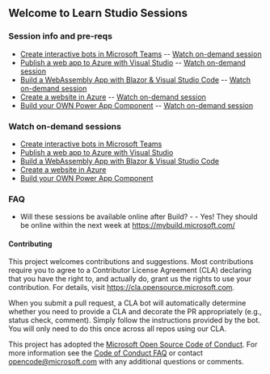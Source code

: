 ## Welcome to Learn Studio Sessions 


### Session info and pre-reqs
* [Create interactive bots in Microsoft Teams](https://azuretechcommunity.github.io/LearnStudioSessions/Microsoft-Teams-Bot/) -- [Watch on-demand session](https://mybuild.microsoft.com/sessions/a5200965-f126-4c71-ae0f-9377c7a435bd?source=sessions)
* [Publish a web app to Azure with Visual Studio](https://azuretechcommunity.github.io/LearnStudioSessions/Publish-web-app-to-Azure-with-Visual-Studio) -- [Watch on-demand session](https://mybuild.microsoft.com/sessions/eb9ca3f0-3c29-4f98-8637-14073f119bf7?source=sessions)
* [Build a WebAssembly App with Blazor & Visual Studio Code](https://azuretechcommunity.github.io/LearnStudioSessions/WebAssembly-app-with-Blazor-and-Visual-Studio-Code) -- [Watch on-demand session](https://mybuild.microsoft.com/sessions/ffd09048-9a5c-4342-9400-42c2a85bfeae?source=sessions)
* [Create a website in Azure](https://azuretechcommunity.github.io/LearnStudioSessions/Create-a-website-in-Azure) -- [Watch on-demand session](https://mybuild.microsoft.com/sessions/01ad7758-c9f0-400c-ad77-cb3453dcbb4f?source=sessions)
* [Build your OWN Power App Component](https://azuretechcommunity.github.io/LearnStudioSessions/Build-your-OWN-Power-App-Components) -- [Watch on-demand session](https://mybuild.microsoft.com/sessions/9d8d62ba-d6c1-4e07-8609-e02d8b1c0b49?source=sessions)

### Watch on-demand sessions
* [Create interactive bots in Microsoft Teams](https://mybuild.microsoft.com/sessions/a5200965-f126-4c71-ae0f-9377c7a435bd?source=sessions)
* [Publish a web app to Azure with Visual Studio](https://mybuild.microsoft.com/sessions/eb9ca3f0-3c29-4f98-8637-14073f119bf7?source=sessions)
* [Build a WebAssembly App with Blazor & Visual Studio Code](https://mybuild.microsoft.com/sessions/ffd09048-9a5c-4342-9400-42c2a85bfeae?source=sessions)
* [Create a website in Azure](https://mybuild.microsoft.com/sessions/01ad7758-c9f0-400c-ad77-cb3453dcbb4f?source=sessions)
* [Build your OWN Power App Component](https://mybuild.microsoft.com/sessions/9d8d62ba-d6c1-4e07-8609-e02d8b1c0b49?source=sessions)

### FAQ

* Will these sessions be available online after Build? - -	Yes! They should be online within the next week at https://mybuild.microsoft.com/


#### Contributing

This project welcomes contributions and suggestions.  Most contributions require you to agree to a
Contributor License Agreement (CLA) declaring that you have the right to, and actually do, grant us
the rights to use your contribution. For details, visit https://cla.opensource.microsoft.com.

When you submit a pull request, a CLA bot will automatically determine whether you need to provide
a CLA and decorate the PR appropriately (e.g., status check, comment). Simply follow the instructions
provided by the bot. You will only need to do this once across all repos using our CLA.

This project has adopted the [Microsoft Open Source Code of Conduct](https://opensource.microsoft.com/codeofconduct/).
For more information see the [Code of Conduct FAQ](https://opensource.microsoft.com/codeofconduct/faq/) or
contact [opencode@microsoft.com](mailto:opencode@microsoft.com) with any additional questions or comments.
